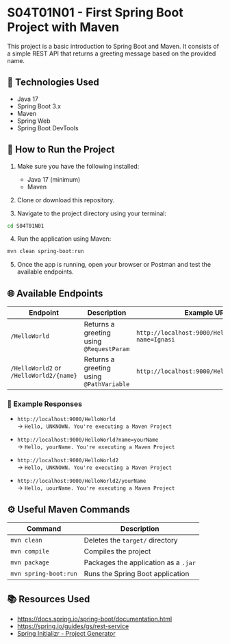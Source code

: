 # S04T01N01 - First Spring Boot Project with Maven

This project is a basic introduction to Spring Boot and Maven. It consists of a simple REST API that returns a greeting message based on the provided name.

## 🔧 Technologies Used

- Java 17
- Spring Boot 3.x
- Maven
- Spring Web
- Spring Boot DevTools

## 🚀 How to Run the Project

1. Make sure you have the following installed:
    - Java 17 (minimum)
    - Maven

2. Clone or download this repository.

3. Navigate to the project directory using your terminal:

```bash
cd S04T01N01
```

4. Run the application using Maven:

```bash
mvn clean spring-boot:run
```

5. Once the app is running, open your browser or Postman and test the available endpoints.

## 🌐 Available Endpoints

| Endpoint                                   | Description                                     | Example URL                                    |
|--------------------------------------------|-------------------------------------------------|------------------------------------------------|
| `/HelloWorld`                              | Returns a greeting using `@RequestParam`        | `http://localhost:9000/HelloWorld?name=Ignasi` |
| `/HelloWorld2` or `/HelloWorld2/{name}`    | Returns a greeting using `@PathVariable`        | `http://localhost:9000/HelloWorld2/Ignasi`     |

### 🧪 Example Responses

- `http://localhost:9000/HelloWorld`  
  → `Hello, UNKNOWN. You're executing a Maven Project`

- `http://localhost:9000/HelloWorld?name=yourName`  
  → `Hello, yourName. You're executing a Maven Project`

- `http://localhost:9000/HelloWorld2`  
  → `Hello, UNKNOWN. You're executing a Maven Project`

- `http://localhost:9000/HelloWorld2/yourName`  
  → `Hello, uourName. You're executing a Maven Project`

## ⚙️ Useful Maven Commands

| Command                  | Description                             |
|--------------------------|-----------------------------------------|
| `mvn clean`              | Deletes the `target/` directory         |
| `mvn compile`            | Compiles the project                    |
| `mvn package`            | Packages the application as a `.jar`    |
| `mvn spring-boot:run`    | Runs the Spring Boot application        |

## 📚 Resources Used

- https://docs.spring.io/spring-boot/documentation.html
- https://spring.io/guides/gs/rest-service
- [Spring Initializr - Project Generator](https://start.spring.io/)
